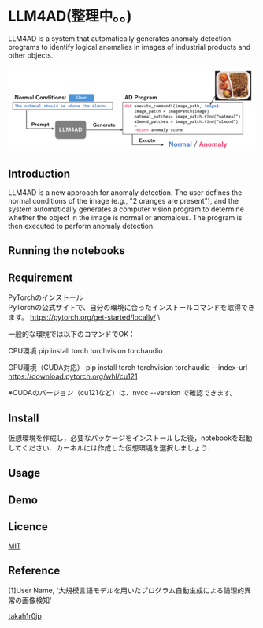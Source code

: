 # LLM4AD(整理中。。)
LLM4AD is a system that automatically generates anomaly detection programs to identify logical anomalies in images of industrial products and other objects.

![概要図](assets/teaser.png)

## Introduction
LLM4AD is a new approach for anomaly detection.
The user defines the normal conditions of the image (e.g., "2 oranges are present"), and the system automatically generates a computer vision program to determine whether the object in the image is normal or anomalous. The program is then executed to perform anomaly detection.

## Running the notebooks


## Requirement
PyTorchのインストール \
PyTorchの公式サイトで、自分の環境に合ったインストールコマンドを取得できます。
https://pytorch.org/get-started/locally/ \

一般的な環境では以下のコマンドでOK：

CPU環境
pip install torch torchvision torchaudio

GPU環境（CUDA対応）
pip install torch torchvision torchaudio --index-url https://download.pytorch.org/whl/cu121

※CUDAのバージョン（cu121など）は、nvcc --version で確認できます。
## Install
仮想環境を作成し，必要なパッケージをインストールした後，notebookを起動してください．カーネルには作成した仮想環境を選択しましょう．
## Usage

## Demo

## Licence                                                                                              

[MIT](https://github.com/tcnksm/tool/blob/master/LICENCE)

## Reference
[1]User Name, '大規模言語モデルを用いたプログラム自動生成による論理的異常の画像検知'

[takah1r0jp](https://github.com/takah1r0jp)
